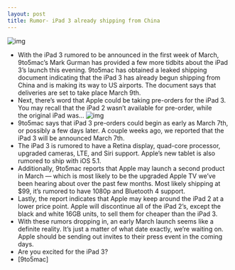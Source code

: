 ```yaml
---
layout: post
title: Rumor- iPad 3 already shipping from China
---
```

![img](http://media.idownloadblog.com/wp-content/uploads/2012/01/ipad-31.jpeg)
* With the iPad 3 rumored to be announced in the first week of March, 9to5mac’s Mark Gurman has provided a few more tidbits about the iPad 3’s launch this evening. 9to5mac has obtained a leaked shipping document indicating that the iPad 3 has already begun shipping from China and is making its way to US airports. The document says that deliveries are set to take place March 9th.
* Next, there’s word that Apple could be taking pre-orders for the iPad 3. You may recall that the iPad 2 wasn’t available for pre-order, while the original iPad was…
![img](http://media.idownloadblog.com/wp-content/uploads/2012/02/shipping.jpg)
* 9to5mac says that iPad 3 pre-orders could begin as early as March 7th, or possibly a few days later. A couple weeks ago, we reported that the iPad 3 will be announced March 7th.
* The iPad 3 is rumored to have a Retina display, quad-core processor, upgraded cameras, LTE, and Siri support. Apple’s new tablet is also rumored to ship with iOS 5.1.
* Additionally, 9to5mac reports that Apple may launch a second product in March — which is most likely to be the upgraded Apple TV we’ve been hearing about over the past few months. Most likely shipping at $99, it’s rumored to have 1080p and Bluetooth 4 support.
* Lastly, the report indicates that Apple may keep around the iPad 2 at a lower price point. Apple will discontinue all of the iPad 2’s, except the black and white 16GB units, to sell them for cheaper than the iPad 3.
* With these rumors dropping in, an early March launch seems like a definite reality. It’s just a matter of what date exactly, we’re waiting on. Apple should be sending out invites to their press event in the coming days.
* Are you excited for the iPad 3?
* [9to5mac]

